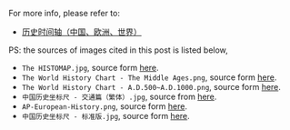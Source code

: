 For more info, please refer to:

- [历史时间轴（中国、欧洲、世界）](http://sparkandshine.net/en/history-timeline-chinese-european-world/)

PS: the sources of images cited in this post is listed below,

- `The HISTOMAP.jpg`, source form [here](http://www.slate.com/features/2013/08/histomapwider.jpg).
- `The World History Chart - The Middle Ages.png`, source form [here](https://headguruteacher.files.wordpress.com/2014/02/screen-shot-2014-02-15-at-16-00-36.png).
- `The World History Chart - A.D.500~A.D.1000.png`, source form [here](https://headguruteacher.files.wordpress.com/2014/02/screen-shot-2014-02-15-at-16-00-53.png).
- `中国历史坐标尺 - 交通篇（繁体）.jpg`, source from [here](http://www.5dst.net/content/uploadfile/201405/abea1401339901.jpg).
- `AP-European-History.png`, source form [here](http://img.docstoccdn.com/thumb/orig/114172985.png).
- `中国历史坐标尺 - 标准版.jpg`, source form [here](http://www.takungpao.com.hk/paper/content/images/attachement/jpg/site2/2012-10-16/2775051117764296915.jpg).




